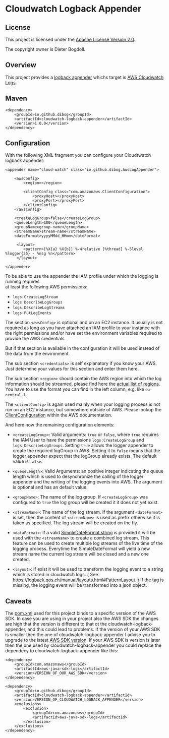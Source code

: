 Cloudwatch Logback Appender
===========================

## License

This project is licensed under the [Apache License Version 2.0](https://www.apache.org/licenses/LICENSE-2.0.html).

The copyright owner is Dieter Bogdoll.

## Overview
This project provides a [logback appender](https://logback.qos.ch/) whichs target is [AWS Cloudwatch Logs](https://docs.aws.amazon.com/AmazonCloudWatch/latest/logs/WhatIsCloudWatchLogs.html).

## Maven

    <dependency>
        <groupId>io.github.dibog</groupId>
        <artifactId>cloudwatch-logback-appender</artifactId>
        <version>1.0.0</version>
    </dependency>

## Configuration
With the following XML fragment you can configure your Cloudtwatch logback appender:

    <appender name="cloud-watch" class="io.github.dibog.AwsLogAppender">

        <awsConfig>
            <region></region>

            <clientConfig class="com.amazonaws.ClientConfiguration">
                <proxyHost></proxyHost>
                <proxyPort></proxyPort>
            </clientConfig>
        </awsConfig>

        <createLogGroup>false</createLogGroup>
        <queueLength>100</queueLength>
        <groupName>group-name</groupName>
        <streamName>stream-name</streamName>
        <dateFormat>yyyyMMdd_HHmm</dateFormat>
        
         <layout>
            <pattern>[%X{a} %X{b}] %-4relative [%thread] %-5level %logger{35} - %msg %n</pattern>
         </layout>

    </appender>
    
To be able to use the appender the IAM profile under which the logging is running requires    
at least the following AWS permissions:
* ``logs:CreateLogStream``
* ``logs:DescribeLogGroups``
* ``logs:DescribeLogStreams``
* ``logs:PutLogEvents``

The section ``<awsConfig>`` is optional and on an EC2 instance. It usually is not required as long
as you have attached an IAM profile to your instance with the right permissions and/or have
set the environment variables required to provide the AWS credentials.

But if that section is available in the configuration it will be used instead of the data
from the environment.

The sub section ``<credentials>`` is self explanatory if you know your AWS. Just determine your values for this 
section and enter them here.

The sub section ``<region>`` should contain the AWS region into which the log information
should be streamed, please find here the [actual list of regions](https://docs.aws.amazon.com/AWSEC2/latest/UserGuide/using-regions-availability-zones.html#available_regions).
You have to use the format you can find in the left column, e.g. like ``eu-central-1``.

The ``<clientConfig>`` is again used mainly when your logging process is not run on an EC2 instance,
but somewhere outside of AWS. Please lookup the [ClientConfiguration](https://docs.aws.amazon.com/AWSJavaSDK/latest/javadoc/com/amazonaws/ClientConfiguration.html) within the AWS documentation.

And here now the remaining configuration elements:

* ``<createLogGroup>``: Valid arguments: ``true`` or ``false``, where ``true`` requires the IAM User to have 
the permissions ``logs:CreateLogGroup`` and ``logs:DescribeLogGroups``. Setting ``true`` allows the logger appender
to create the required logGroup in AWS. Setting it to ``false`` means that the logger appender expect
that the logGroup already exists. The default value is ``false``.

* ``<queueLength>``: Valid Arguments: an positive integer indicating the queue length which is used 
to desynchronize the calling of the logger appender and the writing of the logging events into AWS.
The argument is optional and has an default value.

* ``<groupName>``: The name of the log group. If ``<createLogGroup>`` was configured to ``true`` the log group
will be created it it does not yet exist. 

* ``<streamName>``: The name of the log stream. If the argument ``<dateFormat>`` is set, then the
content of ``<streamName>`` is used as prefix otherwise it is taken as specified. The log stream will
be created on the fly. 

* ``<dataFormat>``: If a valid [SimpleDateFormat string](https://docs.oracle.com/javase/7/docs/api/java/text/SimpleDateFormat.html) is
provided it will be used with the ``<streamName>`` to create a combined log stream. This feature
can be used to create multiple log streams of the live time of the logging process. Everytime the
SimpleDateFormat will yield a new stream name the current log stream will be closed and a new
one created.

* ``<layout>``: If exist it will be used to transform the logging event to a string which is stored in cloudwatch logs.
( See https://logback.qos.ch/manual/layouts.html#PatternLayout. ) 
If the tag is missing, the logging event will be transformed into a json object.


## Caveats

The [pom.xml](pom.xml) used for this project binds to a specific version of the AWS SDK.
In case you are using in your project also the AWS SDK the changes are high that the
version is different to that ot the cloudwatch-logback-appender, and this could lead to problems.
If the version of your AWS SDK is smaller then the one of cloudwatch-logback-appender I advise 
you to upgrade to the latest [AWS SDK version](https://mvnrepository.com/artifact/com.amazonaws/aws-java-sdk).
If your AWS SDK is version is later then the one used by cloudwatch-logback-appender you could
replace the dependecy to cloudwatch-logback-appender like this:

    <dependency>
        <groupId>com.amazonaws</groupId>
        <artifactId>aws-java-sdk-logs</artifactId>
        <version>VERSION_OF_OUR_AWS_SDK</version>
    </dependency>
    
    <dependency>
        <groupId>io.github.dibog</groupId>
        <artifactId>cloudwatch-logback-appender</artifactId>
        <version>VERSION_OF_CLOUDWATCH_LOGBACK_APPENDER</version>
        <exclusions>
            <exclusion>
                <groupId>com.amazonaws</groupId>
                <artifactId>aws-java-sdk-logs</artifactId>
            </exclusion>
        </exclusions>
    </dependency>
